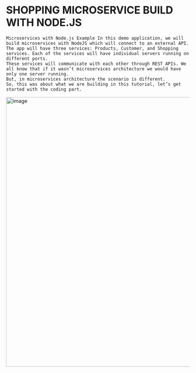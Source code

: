 # SHOPPING MICROSERVICE BUILD WITH NODE.JS

```
Microservices with Node.js Example In this demo application, we will build microservices with NodeJS which will connect to an external API.
The app will have three services: Products, Customer, and Shopping services. Each of the services will have individual servers running on different ports. 
These services will communicate with each other through REST APIs. We all know that if it wasn’t microservices architecture we would have only one server running. 
But, in microservices architecture the scenario is different.
So, this was about what we are building in this tutorial, let’s get started with the coding part.
```

<img width="738" alt="image" src="https://user-images.githubusercontent.com/60356676/171612095-bf3a7006-75ba-4655-b6e4-16e4fbe83815.png">
